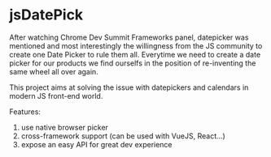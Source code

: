 # jsDatePick
After watching Chrome Dev Summit Frameworks panel, datepicker was mentioned and most interestingly the willingness
from the JS community to create one Date Picker to rule them all. Everytime we need to create a date picker for our
products we find ourselfs in the position of re-inventing the same wheel all over again.

This project aims at solving the issue with datepickers and calendars in modern JS front-end world.

Features:
  1. use native browser picker
  2. cross-framework support (can be used with VueJS, React...)
  3. expose an easy API for great dev experience
  
